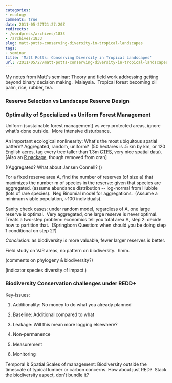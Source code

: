 ```yaml
---
categories:
- ecology
comments: true
date: 2011-05-27T21:27:20Z
redirects:
- /wordpress/archives/1833
- /archives/1833
slug: matt-potts-conserving-diversity-in-tropical-landscapes
tags:
- seminar
title: 'Matt Potts: Conserving Diversity in Tropical Landscapes'
url: /2011/05/27/matt-potts-conserving-diversity-in-tropical-landscapes/
---
```


My notes from Matt's seminar: Theory and field work addressing getting beyond binary decision making.  Malaysia.  Tropical forest becoming oil palm, rice, rubber, tea.


### Reserve Selection vs Landscape Reserve Design




### Optimality of Specialized vs Uniform Forest Management


Uniform (sustainable forest management) vs very protected areas, ignore what's done outside.  More intensive disturbance.

An important ecological nonlinearity: What's the most ubiquitous spatial pattern? Aggregated, random, uniform?  (50 hectares is .5 km by km, or 120 English acres, tag every tree taller than 1.3m [CTFS](http://www.ctfs.si.edu/), very nice spatial data).  [Also an [R package](http://rss.acs.unt.edu/Rdoc/library/CTFS/html/00Index.html), though removed from cran]

((Aggregated? What about Jansen Connell? ))

For a fixed reserve area A, find the number of reserves (of size a) that maximizes the number m of species in the reserve: given that species are aggregated. (assume abundance distribution -- log-normal from Hubble (lots of rare species).  Neg Binomial model for aggregations.  (Assume a minimum viable population, ~100 individuals).

Sanity check cases: under random model, regardless of A, one large reserve is optimal.  Very aggregated, one large reserve is never optimal. Treats a two-step problem: economics tell you total area A, step 2: decide how to partition that.  (Springborn Question: when should you be doing step 1 conditional on step 2?)

_Conclusion_: as biodiversity is more valuable, fewer larger reserves is better.

Field study on VJR areas, no pattern on biodiversity.  hmm.

(comments on phylogeny & biodiversity?)

(indicator species diversity of impact.)


### Biodiversity Conservation challenges under REDD+


Key-issues:



	
  1. Additionality: No money to do what you already planned

	
  2. Baseline: Additional compared to what

	
  3. Leakage: Will this mean more logging elsewhere?

	
  4. Non-permanence

	
  5. Measurement

	
  6. Monitoring


Temporal & Spatial Scales of management: Biodiversity outside the timescale of typical lumber or carbon concerns. How about just RED?  Stack the biodiversity aspect, don't bundle it?
